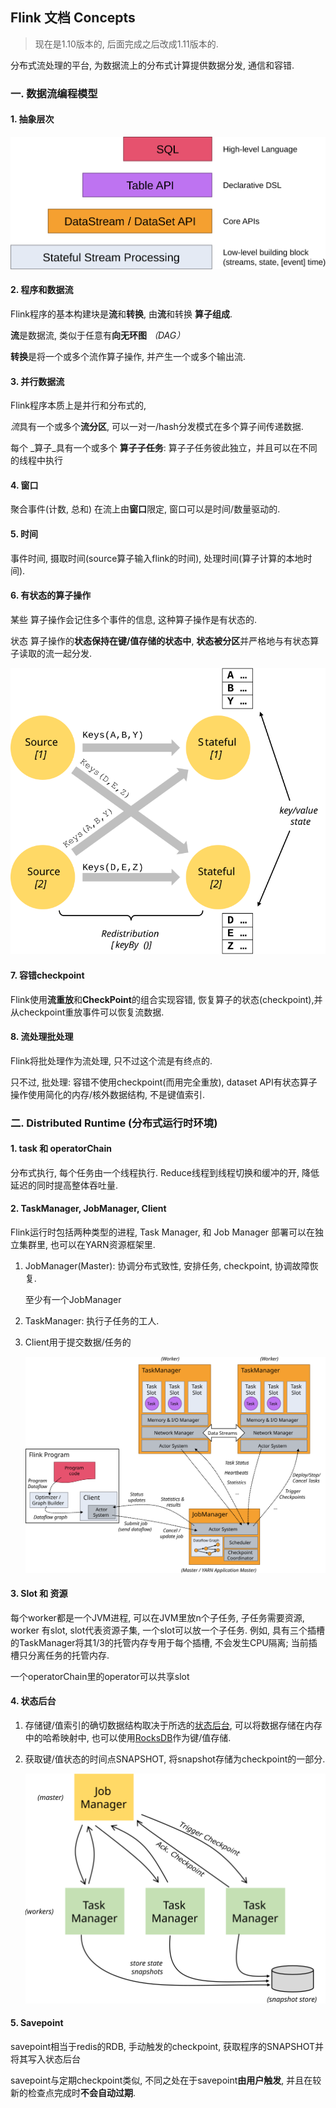 ## Flink 文档 Concepts

> 现在是1.10版本的, 后面完成之后改成1.11版本的.

分布式流处理的平台, 为数据流上的分布式计算提供数据分发, 通信和容错.

### 一. 数据流编程模型

#### 1. 抽象层次

![编程抽象级别](Flink-Doc-1.assets/levels_of_abstraction.svg)

#### 2. 程序和数据流

Flink程序的基本构建块是**流**和**转换**, 由**流**和转换 **算子组成**. 

**流**是数据流, 类似于任意有**向无环图** _（DAG）_

**转换**是将一个或多个流作算子操作, 并产生一个或多个输出流.

#### 3. 并行数据流

Flink程序本质上是并行和分布式的,

*流*具有一个或多个**流分区**, 可以一对一/hash分发模式在多个算子间传递数据.

每个 _算子_具有一个或多个 **算子子任务**: 算子子任务彼此独立，并且可以在不同的线程中执行

#### 4. 窗口

聚合事件(计数, 总和) 在流上由**窗口**限定, 窗口可以是时间/数量驱动的.

#### 5. 时间

事件时间, 摄取时间(source算子输入flink的时间), 处理时间(算子计算的本地时间).

#### 6. 有状态的算子操作

某些 算子操作会记住多个事件的信息, 这种算子操作是有状态的.

状态 算子操作的**状态保持在键/值存储的状态中**, **状态被分区**并严格地与有状态算子读取的流一起分发.

![状态和分区](Flink-Doc-1.assets/state_partitioning.svg)

#### 7. 容错checkpoint

Flink使用**流重放**和**CheckPoint**的组合实现容错,  恢复算子的状态(checkpoint),并从checkpoint重放事件可以恢复流数据.

#### 8. 流处理批处理

Flink将批处理作为流处理, 只不过这个流是有终点的.

只不过, 批处理: 容错不使用checkpoint(而用完全重放), dataset API有状态算子操作使用简化的内存/核外数据结构, 不是键值索引.



### 二. Distributed Runtime (分布式运行时环境)

#### 1. task 和 operatorChain

分布式执行, 每个任务由一个线程执行. Reduce线程到线程切换和缓冲的开, 降低延迟的同时提高整体吞吐量.

#### 2. TaskManager, JobManager, Client

Flink运行时包括两种类型的进程, Task Manager, 和 Job Manager 部署可以在独立集群里, 也可以在YARN资源框架里.

1. JobManager(Master): 协调分布式致性, 安排任务, checkpoint, 协调故障恢复.

   至少有一个JobManager

2. TaskManager: 执行子任务的工人.

3. Client用于提交数据/任务的

   ![执行Flink数据流所涉及的过程](Flink-Doc-1.assets/processes.svg)

#### 3. Slot 和 资源

每个worker都是一个JVM进程, 可以在JVM里放n个子任务, 子任务需要资源, worker 有slot, slot代表资源子集, 一个slot可以放一个子任务. 例如, 具有三个插槽的TaskManager将其1/3的托管内存专用于每个插槽, 不会发生CPU隔离; 当前插槽只分离任务的托管内存.

一个operatorChain里的operator可以共享slot

#### 4. 状态后台

1. 存储键/值索引的确切数据结构取决于所选的[状态后台](https://flink.sojb.cn/ops/state/state_backends.html), 可以将数据存储在内存中的哈希映射中, 也可以使用[RocksDB](http://rocksdb.org/)作为键/值存储.

2. 获取键/值状态的时间点SNAPSHOT, 将snapshot存储为checkpoint的一部分.

   ![检查点和SNAPSHOT](Flink-Doc-1.assets/checkpoints.svg)

#### 5. Savepoint

savepoint相当于redis的RDB, 手动触发的checkpoint, 获取程序的SNAPSHOT并将其写入状态后台

savepoint与定期checkpoint类似, 不同之处在于savepoint**由用户触发**, 并且在较新的检查点完成时**不会自动过期**. 









